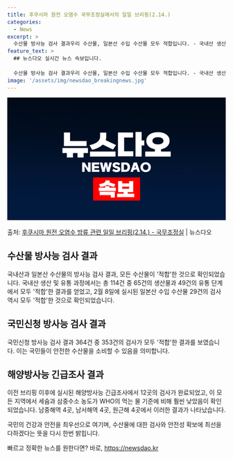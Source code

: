 ```yaml
---
title: 후쿠시마 원전 오염수 국무조정실에서의 일일 브리핑(2.14.)
categories:
  - News
excerpt: >
  수산물 방사능 검사 결과우리 수산물, 일본산 수입 수산물 모두 적합입니다. - 국내산 생산단계 65건, 유통…
feature_text: >
  ## 뉴스다오 실시간 뉴스 속보입니다.

  수산물 방사능 검사 결과우리 수산물, 일본산 수입 수산물 모두 적합입니다. - 국내산 생산단계 65건, 유통…
image: '/assets/img/newsdao_breakingnews.jpg'
---
```


![뉴스다오 속보](/assets/img/newsdao_breakingnews.jpg)

<p>출처: <a href="https://newsdao.kr/3154" rel="dofollow">후쿠시마 원전 오염수 방류 관련 일일 브리핑(2.14.) - 국무조정실</a> | 뉴스다오</p>

<h2 data-ke-size="size26">수산물 방사능 검사 결과</h2>
국내산과 일본산 수산물의 방사능 검사 결과, 모든 수산물이 '적합'한 것으로 확인되었습니다. 국내산 생산 및 유통 과정에서는 총 114건 중 65건의 생산물과 49건의 유통 단계에서 모두 '적합'한 결과를 얻었고, 2월 8일에 실시된 일본산 수입 수산물 29건의 검사 역시 모두 '적합'한 것으로 확인되었습니다.

<h2 data-ke-size="size26">국민신청 방사능 검사 결과</h2>
국민신청 방사능 검사 결과 364건 중 353건의 검사가 모두 '적합'한 결과를 보였습니다. 이는 국민들이 안전한 수산물을 소비할 수 있음을 의미합니다.

<h2 data-ke-size="size26">해양방사능 긴급조사 결과</h2>
이전 브리핑 이후에 실시된 해양방사능 긴급조사에서 12곳의 검사가 완료되었고, 이 모든 지역에서 세슘과 삼중수소 농도가 WHO의 먹는 물 기준에 비해 훨씬 낮았음이 확인되었습니다. 남중해역 4곳, 남서해역 4곳, 원근해 4곳에서 이러한 결과가 나타났습니다.

국민의 건강과 안전을 최우선으로 여기며, 수산물에 대한 검사와 안전성 확보에 최선을 다하겠다는 뜻을 다시 한번 밝힙니다. 

빠르고 정확한 뉴스를 원한다면? 바로, <a href="https://newsdao.kr" rel="dofollow">https://newsdao.kr</a>


